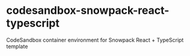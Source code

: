 # codesandbox-snowpack-react-typescript
CodeSandbox container environment for Snowpack React + TypeScript template
